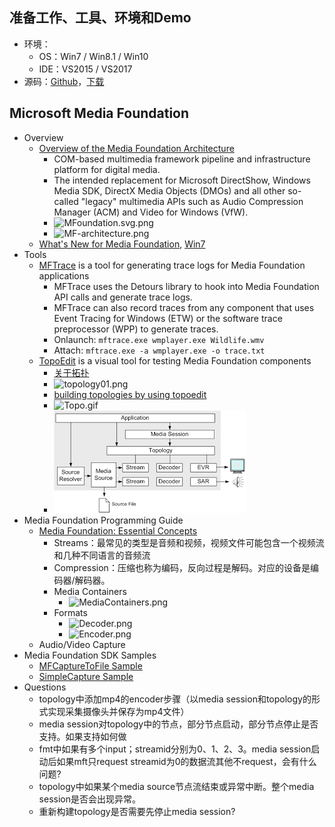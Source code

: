 ## 准备工作、工具、环境和Demo
- 环境：
	- OS：Win7 / Win8.1 / Win10
	- IDE：VS2015 / VS2017
- 源码：[Github](https://github.com/wu-wenxiang/Training-Debug-Windows-Public/tree/master/src)，[下载](https://github.com/wu-wenxiang/Training-Debug-Windows-Public/archive/master.zip)

## Microsoft Media Foundation
- Overview
	- [Overview of the Media Foundation Architecture](https://docs.microsoft.com/en-us/windows/desktop/medfound/overview-of-the-media-foundation-architecture)
		- COM-based multimedia framework pipeline and infrastructure platform for digital media. 
		- The intended replacement for Microsoft DirectShow, Windows Media SDK, DirectX Media Objects (DMOs) and all other so-called "legacy" multimedia APIs such as Audio Compression Manager (ACM) and Video for Windows (VfW). 
		- ![MFoundation.svg.png](https://upload.wikimedia.org/wikipedia/commons/thumb/d/d4/MFoundation.svg/720px-MFoundation.svg.png)
		- ![MF-architecture.png](https://docs.microsoft.com/en-us/windows/desktop/medfound/images/mfarch01.png)
	- [What's New for Media Foundation](https://docs.microsoft.com/en-us/windows/desktop/medfound/whats-new-for-media-foundation), [Win7](https://msdn.microsoft.com/zh-cn/library/ee461351.aspx)
- Tools
	- [MFTrace](https://docs.microsoft.com/en-us/windows/desktop/medfound/using-mftrace) is a tool for generating trace logs for Media Foundation applications
		- MFTrace uses the Detours library to hook into Media Foundation API calls and generate trace logs. 
		- MFTrace can also record traces from any component that uses Event Tracing for Windows (ETW) or the software trace preprocessor (WPP) to generate traces.
		- Onlaunch: `mftrace.exe wmplayer.exe Wildlife.wmv`
		- Attach: `mftrace.exe -a wmplayer.exe -o trace.txt`
	- [TopoEdit](https://docs.microsoft.com/en-us/windows/desktop/medfound/introduction-to-topoedit) is a visual tool for testing Media Foundation components
		- [关于拓扑](https://docs.microsoft.com/en-us/windows/desktop/medfound/about-topologies)
		- ![topology01.png](https://docs.microsoft.com/en-us/windows/desktop/medfound/images/topology01.png)
		- [building topologies by using topoedit](https://docs.microsoft.com/en-us/windows/desktop/medfound/building-topologies-by-using-topoedit)
		- ![Topo.gif](https://docs.microsoft.com/en-us/windows/desktop/medfound/images/e94b4cce-aa8a-497f-94c2-cc9dace17291.gif)
		- ![topo.png](https://raw.githubusercontent.com/wu-wenxiang/Media-WebLink/master/qiniu/8661eb768fee4b91b78cc8470be5ac02-topo.png)
- Media Foundation Programming Guide
	- [Media Foundation: Essential Concepts](https://docs.microsoft.com/en-us/windows/desktop/medfound/media-foundation-programming--essential-concepts)
		- Streams：最常见的类型是音频和视频，视频文件可能包含一个视频流和几种不同语言的音频流
		- Compression：压缩也称为编码，反向过程是解码。对应的设备是编码器/解码器。
		- Media Containers
			- ![MediaContainers.png](https://docs.microsoft.com/en-us/windows/desktop/medfound/images/concepts01.png)
		- Formats
			- ![Decoder.png](https://docs.microsoft.com/en-us/windows/desktop/medfound/images/concepts02.png)
			- ![Encoder.png](https://docs.microsoft.com/en-us/windows/desktop/medfound/images/concepts03.png)
	- Audio/Video Capture
- Media Foundation SDK Samples
	- [MFCaptureToFile Sample](https://docs.microsoft.com/en-us/windows/desktop/medfound/mfcapturetofile-sample)
	- [SimpleCapture Sample](https://docs.microsoft.com/en-us/windows/desktop/medfound/simplecapture-sample)
- Questions
	- topology中添加mp4的encoder步骤（以media session和topology的形式实现采集摄像头并保存为mp4文件）
	- media session对topology中的节点，部分节点启动，部分节点停止是否支持。如果支持如何做
	- fmt中如果有多个input；streamid分别为0、1、2、3。media session启动后如果mft只request streamid为0的数据流其他不request，会有什么问题?
	- topology中如果某个media source节点流结束或异常中断。整个media session是否会出现异常。
	- 重新构建topology是否需要先停止media session?
